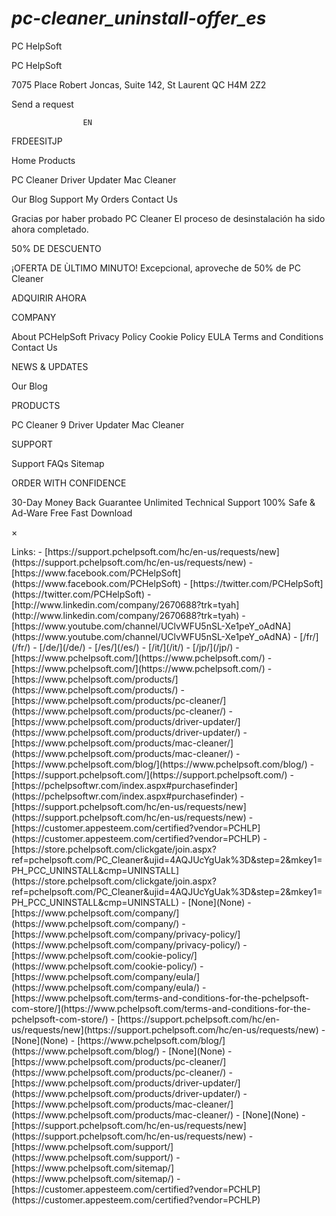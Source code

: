 # _pc-cleaner_uninstall-offer_es_

<p>PC HelpSoft</p>
<p>PC HelpSoft</p>
<p>7075 Place Robert Joncas, Suite 142, St Laurent QC H4M 2Z2</p>
<p>Send a request</p>
<pre><code>                EN
</code></pre>
<p>FRDEESITJP </p>
<p>Home
Products</p>
<p>PC Cleaner
Driver Updater
Mac Cleaner</p>
<p>Our Blog
Support
My Orders
Contact Us</p>
<p>Gracias por haber probado PC Cleaner
El proceso de desinstalación ha sido ahora completado.</p>
<p>50%
DE DESCUENTO</p>
<p>¡OFERTA DE ÙLTIMO MINUTO!
Excepcional, aproveche de 50% de PC Cleaner</p>
<p>ADQUIRIR AHORA</p>
<p>COMPANY</p>
<p>About PCHelpSoft
Privacy Policy
Cookie Policy
EULA
Terms and Conditions
Contact Us</p>
<p>NEWS &amp; UPDATES</p>
<p>Our Blog</p>
<p>PRODUCTS</p>
<p>PC Cleaner 9
Driver Updater
Mac Cleaner</p>
<p>SUPPORT</p>
<p>Support
FAQs
Sitemap</p>
<p>ORDER WITH CONFIDENCE</p>
<p>30-Day Money Back Guarantee
Unlimited Technical Support
100% Safe &amp; Ad-Ware Free
Fast Download</p>
<p>×</p>
Links:
- [https://support.pchelpsoft.com/hc/en-us/requests/new](https://support.pchelpsoft.com/hc/en-us/requests/new)
- [https://www.facebook.com/PCHelpSoft](https://www.facebook.com/PCHelpSoft)
- [https://twitter.com/PCHelpSoft](https://twitter.com/PCHelpSoft)
- [http://www.linkedin.com/company/2670688?trk=tyah](http://www.linkedin.com/company/2670688?trk=tyah)
- [https://www.youtube.com/channel/UClvWFU5nSL-Xe1peY_oAdNA](https://www.youtube.com/channel/UClvWFU5nSL-Xe1peY_oAdNA)
- [/fr/](/fr/)
- [/de/](/de/)
- [/es/](/es/)
- [/it/](/it/)
- [/jp/](/jp/)
- [https://www.pchelpsoft.com/](https://www.pchelpsoft.com/)
- [https://www.pchelpsoft.com/](https://www.pchelpsoft.com/)
- [https://www.pchelpsoft.com/products/](https://www.pchelpsoft.com/products/)
- [https://www.pchelpsoft.com/products/pc-cleaner/](https://www.pchelpsoft.com/products/pc-cleaner/)
- [https://www.pchelpsoft.com/products/driver-updater/](https://www.pchelpsoft.com/products/driver-updater/)
- [https://www.pchelpsoft.com/products/mac-cleaner/](https://www.pchelpsoft.com/products/mac-cleaner/)
- [https://www.pchelpsoft.com/blog/](https://www.pchelpsoft.com/blog/)
- [https://support.pchelpsoft.com/](https://support.pchelpsoft.com/)
- [https://pchelpsoftwr.com/index.aspx#purchasefinder](https://pchelpsoftwr.com/index.aspx#purchasefinder)
- [https://support.pchelpsoft.com/hc/en-us/requests/new](https://support.pchelpsoft.com/hc/en-us/requests/new)
- [https://customer.appesteem.com/certified?vendor=PCHLP](https://customer.appesteem.com/certified?vendor=PCHLP)
- [https://store.pchelpsoft.com/clickgate/join.aspx?ref=pchelpsoft.com/PC_Cleaner&ujid=4AQJUcYgUak%3D&step=2&mkey1=PH_PCC_UNINSTALL&cmp=UNINSTALL](https://store.pchelpsoft.com/clickgate/join.aspx?ref=pchelpsoft.com/PC_Cleaner&ujid=4AQJUcYgUak%3D&step=2&mkey1=PH_PCC_UNINSTALL&cmp=UNINSTALL)
- [None](None)
- [https://www.pchelpsoft.com/company/](https://www.pchelpsoft.com/company/)
- [https://www.pchelpsoft.com/company/privacy-policy/](https://www.pchelpsoft.com/company/privacy-policy/)
- [https://www.pchelpsoft.com/cookie-policy/](https://www.pchelpsoft.com/cookie-policy/)
- [https://www.pchelpsoft.com/company/eula/](https://www.pchelpsoft.com/company/eula/)
- [https://www.pchelpsoft.com/terms-and-conditions-for-the-pchelpsoft-com-store/](https://www.pchelpsoft.com/terms-and-conditions-for-the-pchelpsoft-com-store/)
- [https://support.pchelpsoft.com/hc/en-us/requests/new](https://support.pchelpsoft.com/hc/en-us/requests/new)
- [None](None)
- [https://www.pchelpsoft.com/blog/](https://www.pchelpsoft.com/blog/)
- [None](None)
- [https://www.pchelpsoft.com/products/pc-cleaner/](https://www.pchelpsoft.com/products/pc-cleaner/)
- [https://www.pchelpsoft.com/products/driver-updater/](https://www.pchelpsoft.com/products/driver-updater/)
- [https://www.pchelpsoft.com/products/mac-cleaner/](https://www.pchelpsoft.com/products/mac-cleaner/)
- [None](None)
- [https://support.pchelpsoft.com/hc/en-us/requests/new](https://support.pchelpsoft.com/hc/en-us/requests/new)
- [https://www.pchelpsoft.com/support/](https://www.pchelpsoft.com/support/)
- [https://www.pchelpsoft.com/sitemap/](https://www.pchelpsoft.com/sitemap/)
- [https://customer.appesteem.com/certified?vendor=PCHLP](https://customer.appesteem.com/certified?vendor=PCHLP)